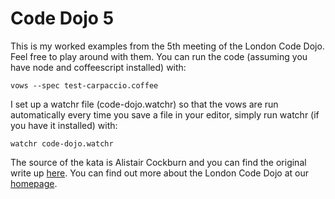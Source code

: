 Code Dojo 5
===========
This is my worked examples from the 5th meeting of the London Code Dojo. Feel free to play around with them. You can run the code (assuming you have node and coffeescript installed) with:

    vows --spec test-carpaccio.coffee

I set up a watchr file (code-dojo.watchr) so that the vows are run automatically every time you save a file in your editor, simply run watchr (if you have it installed) with:
    
    watchr code-dojo.watchr

The source of the kata is Alistair Cockburn and you can find the original write up [here](http://alistair.cockburn.us/Elephant+Carpaccio+exercise). You can find out more about the London Code Dojo at our [homepage](http://www.meetup.com/London-Code-Dojo/).
 
